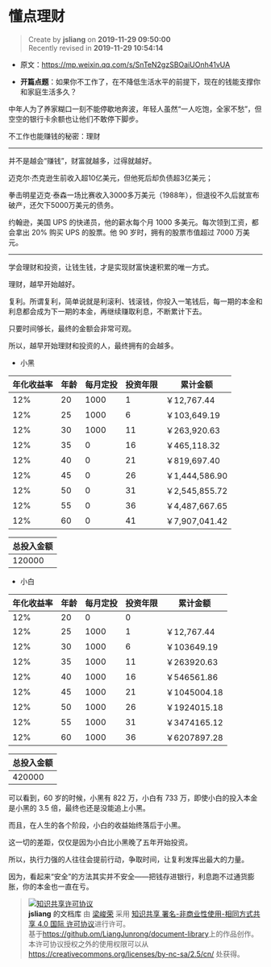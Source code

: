 懂点理财
===

> Create by **jsliang** on **2019-11-29 09:50:00**  
> Recently revised in **2019-11-29 10:54:14**

* 原文：https://mp.weixin.qq.com/s/SnTeN2gzSBOaiUOnh41vUA

* **开篇点题**：如果你不工作了，在不降低生活水平的前提下，现在的钱能支撑你和家庭生活多久？

中年人为了养家糊口一刻不能停歇地奔波，年轻人虽然“一人吃饱，全家不愁”，但空空的银行卡余额也让他们不敢停下脚步。

不工作也能赚钱的秘密：理财

---

并不是越会“赚钱”，财富就越多，过得就越好。

迈克尔·杰克逊生前收入超10亿美元，但他死后却负债超3亿美元；

拳击明星迈克·泰森一场比赛收入3000多万美元（1988年），但退役不久后就宣布破产，还欠下5000万美元的债务。

约翰逊，美国 UPS 的快递员，他的薪水每个月 1000 多美元。每次领到工资，都会拿出 20% 购买 UPS 的股票。他 90 岁时，拥有的股票市值超过 7000 万美元。

---

学会理财和投资，让钱生钱，才是实现财富快速积累的唯一方式。

理财，越早开始越好。

复利。所谓复利，简单说就是利滚利、钱滚钱，你投入一笔钱后，每一期的本金和利息都会成为下一期的本金，再继续赚取利息，不断累计下去。

只要时间够长，最终的金额会非常可观。
 
所以，越早开始理财和投资的人，最终拥有的会越多。

* 小黑

| 年化收益率 | 年龄 | 每月定投 | 投资年限 | 累计金额 |
| --- | --- | --- | --- | --- |
| 12% | 20 | 1000 | 1 | ￥12,767.44 |
| 12% | 25 | 1000 | 6 | ￥103,649.19 |
| 12% | 30 | 1000 | 11 | ￥263,920.63 |
| 12% | 35 | 0 | 16 | ￥465,118.32 |
| 12% | 40 | 0 | 21 | ￥819,697.40 |
| 12% | 45 | 0 | 26 | ￥1,444,586.90 |
| 12% | 50 | 0 | 31 | ￥2,545,855.72 |
| 12% | 55 | 0 | 36 | ￥4,487,667.65 |
| 12% | 60 | 0 | 41 | ￥7,907,041.42 |

| 总投入金额 |
| --- |
| 120000 |

* 小白

| 年化收益率 | 年龄 | 每月定投 | 投资年限 | 累计金额 |
| --- | --- | --- | --- | --- |
| 12% | 20 | 0 | 0 |  |
| 12% | 25 | 1000 | 1 | ￥12,767.44 |
| 12% | 30 | 1000 | 6 | ￥103649.19 |
| 12% | 35 | 1000 | 11 | ￥263920.63 |
| 12% | 40 | 1000 | 16 | ￥546561.86 |
| 12% | 45 | 1000 | 21 | ￥1045004.18 |
| 12% | 50 | 1000 | 26 | ￥1924015.18 |
| 12% | 55 | 1000 | 31 | ￥3474165.12 |
| 12% | 60 | 1000 | 36 | ￥6207897.28 |

| 总投入金额 |
| --- |
| 420000 |

可以看到，60 岁的时候，小黑有 822 万，小白有 733 万，即使小白的投入本金是小黑的 3.5 倍，最终也还是没能追上小黑。

而且，在人生的各个阶段，小白的收益始终落后于小黑。

这一切的差距，仅仅是因为小白比小黑晚了五年开始投资。
 
所以，执行力强的人往往会提前行动，争取时间，让复利发挥出最大的力量。

因为，看起来“安全”的方法其实并不安全——把钱存进银行，利息跑不过通货膨胀，你的本金也一直在亏。

> <a rel="license" href="http://creativecommons.org/licenses/by-nc-sa/4.0/"><img alt="知识共享许可协议" style="border-width:0" src="https://i.creativecommons.org/l/by-nc-sa/4.0/88x31.png" /></a><br /><a xmlns:dct="http://purl.org/dc/terms/" property="dct:title">**jsliang** 的文档库</a> 由 <a xmlns:cc="http://creativecommons.org/ns#" href="https://github.com/LiangJunrong/document-library" property="cc:attributionName" rel="cc:attributionURL">梁峻荣</a> 采用 <a rel="license" href="http://creativecommons.org/licenses/by-nc-sa/4.0/">知识共享 署名-非商业性使用-相同方式共享 4.0 国际 许可协议</a>进行许可。<br />基于<a xmlns:dct="http://purl.org/dc/terms/" href="https://github.com/LiangJunrong/document-library" rel="dct:source">https://github.om/LiangJunrong/document-library</a>上的作品创作。<br />本许可协议授权之外的使用权限可以从 <a xmlns:cc="http://creativecommons.org/ns#" href="https://creativecommons.org/licenses/by-nc-sa/2.5/cn/" rel="cc:morePermissions">https://creativecommons.org/licenses/by-nc-sa/2.5/cn/</a> 处获得。